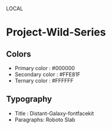 LOCAL
# Project-Wild-Series

## Colors

* Primary color : #000000
* Secondary color : #FFE81F
* Ternary color : #FFFFFF

## Typography

* Title : Distant-Galaxy-fontfacekit
* Paragraphs: Roboto Slab


